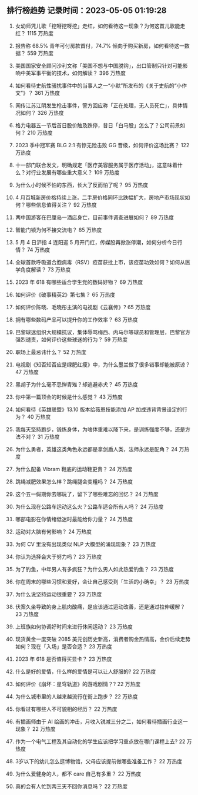 
## 排行榜趋势 记录时间：2023-05-05 01:19:28
  
  1. 女幼师凭儿歌「挖呀挖呀挖」走红，如何看待这一现象？为何这首儿歌能走红？ 1115 万热度
    
  2. 报告称 68.5% 青年可付房款首付，74.7% 倾向于购买新房，如何看待这一数据？ 559 万热度
    
  3. 美国国家安全顾问沙利文称「美国不想与中国脱钩」，出口管制只针对可能影响中美军事平衡的技术，如何解读？ 396 万热度
    
  4. 如何看待史航性骚扰事件中的当事人之一“小默”所发布的《关于史航的“小作文”》？ 361 万热度
    
  5. 网传江苏江阴发生枪击事件，警方回应称「正在处理，无人员死亡」，具体情况如何？ 326 万热度
    
  6. 格力电器五一节后首日股价触及跌停，昔日「白马股」怎么了？公司前景如何？ 210 万热度
    
  7. 2023 季中冠军赛 BLG 2:1 有惊无险击败 GG 晋级，如何评价这场比赛？ 122 万热度
    
  8. 十一部门联合发文，明确规定「医疗美容服务属于医疗活动」，这意味着什么？对行业发展有哪些重大意义？ 109 万热度
    
  9. 为什么小时候不怕的东西，长大了反而怕了呢？ 95 万热度
    
  10. 4 月百城新房价格持续上涨，二手房价格同环比跌幅扩大，房地产市场现状如何？哪些信息值得关注？ 92 万热度
    
  11. 两中国游客在巴厘岛一酒店身亡，目前事件调查进展如何？ 89 万热度
    
  12. 智能门锁为何不接交流电？ 85 万热度
    
  13. 5 月 4 日沪指 4 连阳迎 5 月开门红，传媒股再掀涨停潮，如何分析今日行情？ 74 万热度
    
  14. 全球首款呼吸道合胞病毒（RSV）疫苗获批上市，该疫苗功效如何？如何从医学角度解读？ 73 万热度
    
  15. 2023 年 618 有哪些适合学生党的数码好物？ 69 万热度
    
  16. 如何评价《破事精英2》第七集？ 65 万热度
    
  17. 如何评价陈晓、毛晓彤主演的电视剧《云襄传》? 65 万热度
    
  18. 拥有哪些数码产品可以提升你的工作效率？ 63 万热度
    
  19. 巴黎球迷组织大规模抗议，集体辱骂梅西、内马尔等球员和管理层，巴黎官方强烈谴责，如何评价这些球迷的行为？ 59 万热度
    
  20. 职场上最忌讳什么？ 52 万热度
    
  21. 电视剧《知否知否应是绿肥红瘦》中，为什么墨兰做了很多错事却能被原谅？ 47 万热度
    
  22. 黑胡子为什么毫不忌惮青雉？却逃避赤犬？ 45 万热度
    
  23. 你中第一篇顶会的时候是什么感觉？ 43 万热度
    
  24. 如何看待《英雄联盟》13.10 版本给薇恩技能添加 AP 加成违背背景设定的行为？ 40 万热度
    
  25. 我每天坚持跑步，锻炼身体，为啥体重难以降下来，是训练强度不够，还是方法不对？ 31 万热度
    
  26. 为什么勇者，英雄这类角色永远都是拿剑盾人类，法师永远是配角？ 24 万热度
    
  27. 为什么配备 Vibram 鞋底的运动鞋更贵？ 24 万热度
    
  28. 跳绳减肥效果怎么样？跳绳腿会变粗吗？ 24 万热度
    
  29. 这个五一假期你去哪玩了，留下了哪些难忘的回忆？ 24 万热度
    
  30. 为什么现在公路车运动这么火？公路车适合所有人吗？ 24 万热度
    
  31. 哪部电影在你情绪低迷时最能给你力量？ 24 万热度
    
  32. 运动对大脑有何影响？ 24 万热度
    
  33. 为何 CV 里没有出现类似 NLP 大模型的涌现现象？ 23 万热度
    
  34. 你认为选择会大于努力吗？ 23 万热度
    
  35. 为了钓鱼，中年男人有多疯狂？为什么男人如此热爱钓鱼？ 23 万热度
    
  36. 你在周末的哪些习惯和爱好，会让自己感受到「生活的小确幸」？ 23 万热度
    
  37. 为什么说坚持运动很重要？ 23 万热度
    
  38. 伏案久坐导致的身上肌肉酸痛，是应该通过运动改善，还是通过拉伸缓解？ 23 万热度
    
  39. 上班族如何协调好时间来进行休闲运动？ 23 万热度
    
  40. 现货黄金一度突破 2085 美元创历史新高，消费者购金热情高，金价后续走势如何？现在「入场」是否合适？ 23 万热度
    
  41. 2023 年 618 是否值得买显卡？ 23 万热度
    
  42. 什么是好的爱情，什么样的爱情是可以让人舒服的? 22 万热度
    
  43. 如何评价《崩坏：星穹轨道》的游戏剧情？? 22 万热度
    
  44. 为什么城市里的人越来越流行在街上跑步？ 22 万热度
    
  45. 你看过有哪些人不可貌相的经历？ 22 万热度
    
  46. 有插画师由于 AI 绘画的冲击，月收入锐减三分之二，如何看待插画行业这一现象？ 22 万热度
    
  47. 作为一个电气工程及其自动化的学生应该把学习重点放在哪门课程上去? 22 万热度
    
  48. 3岁以下的幼儿怎么逛博物馆，父母应该提前做哪些准备工作？ 22 万热度
    
  49. 为什么爱健身的人，都不 care 自己有多重？ 22 万热度
    
  50. 真的会有人忙到两三天不回你消息吗？ 22 万热度
    